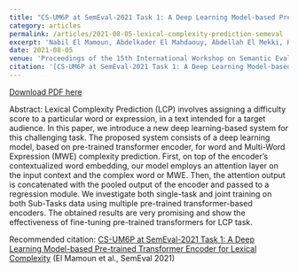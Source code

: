 ```yaml
---
title: "CS-UM6P at SemEval-2021 Task 1: A Deep Learning Model-based Pre-trained Transformer Encoder for Lexical Complexity"
category: articles
permalink: /articles/2021-08-05-lexical-complexity-prediction-semeval
excerpt: 'Nabil El Mamoun, Abdelkader El Mahdaouy, Abdellah El Mekki, Kabil Essefar, Ismail Berrada'
date: 2021-08-05
venue: 'Proceedings of the 15th International Workshop on Semantic Evaluation (SemEval-2021)'
citation: '[CS-UM6P at SemEval-2021 Task 1: A Deep Learning Model-based Pre-trained Transformer Encoder for Lexical Complexity](https://aclanthology.org/2021.semeval-1.73) (El Mamoun et al., SemEval 2021)'
---
```


<a href='https://aclanthology.org/2021.semeval-1.73.pdf'>Download PDF here</a>

Abstract: Lexical Complexity Prediction (LCP) involves assigning a difficulty score to a particular word or expression, in a text intended for a target audience. In this paper, we introduce a new deep learning-based system for this challenging task. The proposed system consists of a deep learning model, based on pre-trained transformer encoder, for word and Multi-Word Expression (MWE) complexity prediction. First, on top of the encoder’s contextualized word embedding, our model employs an attention layer on the input context and the complex word or MWE. Then, the attention output is concatenated with the pooled output of the encoder and passed to a regression module. We investigate both single-task and joint training on both Sub-Tasks data using multiple pre-trained transformer-based encoders. The obtained results are very promising and show the effectiveness of fine-tuning pre-trained transformers for LCP task.


 Recommended citation: [CS-UM6P at SemEval-2021 Task 1: A Deep Learning Model-based Pre-trained Transformer Encoder for Lexical Complexity](https://aclanthology.org/2021.semeval-1.73) (El Mamoun et al., SemEval 2021)
